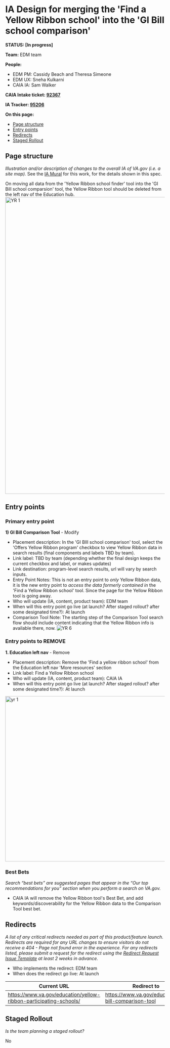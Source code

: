 # IA Design for merging the 'Find a Yellow Ribbon school' into the 'GI Bill school comparison'
**STATUS: [In progress]**

**Team:** EDM team

**People:**
- EDM PM: Cassidy Beach and Theresa Simeone
- EDM UX: Sneha Kulkarni
- CAIA IA: Sam Walker

**CAIA Intake ticket: [92367](https://github.com/department-of-veterans-affairs/va.gov-team/issues/92367)**

**IA Tracker: [95206](https://github.com/department-of-veterans-affairs/va.gov-team/issues/95206)** 

**On this page:**
- [Page structure](#map)
- [Entry points](#nav)
- [Redirects](#redirects)
- [Staged Rollout](#stagedrollout)

## <a name="map"></a>Page structure<br>
*Illustration and/or description of changes to the overall IA of VA.gov (i.e. a site map).* 
See the [IA Mural](https://app.mural.co/t/departmentofveteransaffairs9999/m/departmentofveteransaffairs9999/1726160591523/80254437f9b1756df32f7e73ba96ad8fd6bfbdc4?sender=u40d6eca98d1446001ef20655) for this work, for the details shown in this spec.

On moving all data from the 'Yellow Ribbon school finder' tool into the 'GI Bill school comparsion' tool, the Yellow Ribbon tool should be deleted from the left nav of the Education hub.
<img width="939" alt="YR 1" src="https://github.com/user-attachments/assets/a9be2a6e-91a5-45e1-9a82-77e995f8e739">


## <a name="nav"></a>Entry points <br>

### Primary entry point

**1) GI Bill Comparison Tool** - Modify
- Placement description: In the 'GI BIll school comparison' tool, select the 'Offers Yellow Ribbon program' checkbox to view Yellow Ribbon data in search results (final components and labels TBD by team).
- Link label: TBD by team (depending whether the final design keeps the current checkbox and label, or makes updates)
- Link destination: program-level search results, url will vary by search inputs.
- Entry Point Notes: This is not an entry point to *only* Yellow Ribbon data, it is the new entry point to *access the data formerly contained in* the 'Find a Yellow Ribbon school' tool. Since the page for the Yellow Ribbon tool is going away.
- Who will update (IA, content, product team): EDM team
- When will this entry point go live (at launch? After staged rollout? after some designated time?): At launch
- Comparison Tool Note: The starting step of the Comparison Tool search flow should include content indicating that the Yellow Ribbon info is available there, now.
![YR 6](https://github.com/user-attachments/assets/56d590ce-097d-43c9-8b56-b7622950be65)

### Entry points to REMOVE

**1. Education left nav** - Remove
- Placement description: Remove the 'Find a yellow ribbon school' from the Education left nav 'More resources' section
- Link label: Find a Yellow Ribbon school
- Who will update (IA, content, product team): CAIA IA
- When will this entry point go live (at launch? After staged rollout? after some designated time?): At launch
<img width="523" alt="yr 1" src="https://github.com/user-attachments/assets/38b9530d-b38d-4917-9ac4-7b99e6f1463c">

 
### <a name="bestbets"></a>Best Bets<br>
*Search “best bets” are suggested pages that appear in the “Our top recommendations for you” section when you perform a search on VA.gov.*
- CAIA IA will remove the Yellow Ribbon tool's Best Bet, and add keywords/discoverability for the Yellow Ribbon data to the Comparison Tool best bet.


## <a name="redirects"></a>Redirects <br>
*A list of any critical redirects needed as part of this product/feature launch. Redirects are required for any URL changes to ensure visitors do not receive a 404 - Page not found error in the experience. For any redirects listed, please submit a request for the redirect using the [Redirect Request Issue Template](https://github.com/department-of-veterans-affairs/va.gov-team/issues/new?assignees=sjcwalker%2C+kristinoletmuskat%2C+strelichl%2C+FranECross&labels=sitewide+CAIA%2C+Sitewide+IA%2C+Public+Websites%2C+VA.gov+frontend%2C+Redirect+request&projects=&template=redirect-request.md&title=Redirect+Request) at least 2 weeks in advance.*  
- Who implements the redirect: EDM team
- When does the redirect go live: At launch

Current URL | Redirect to | Notes
--- | --- | ---
https://www.va.gov/education/yellow-ribbon-participating-schools/ | https://www.va.gov/education/gi-bill-comparison-tool | 
 


## <a name="stagedrollout"></a>Staged Rollout<br>
*Is the team planning a staged rollout?*

No
